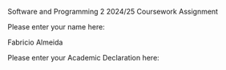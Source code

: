 Software and Programming 2
2024/25
Coursework Assignment 

Please enter your name here:

Fabricio Almeida

Please enter your Academic Declaration here:




